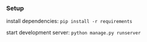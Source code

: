 ### Setup

install dependencies:
    `pip install -r requirements`

start development server:
    `python manage.py runserver`


